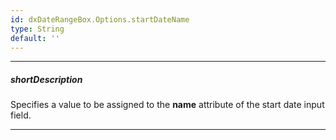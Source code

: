 ```yaml
---
id: dxDateRangeBox.Options.startDateName
type: String
default: ''
---
```

---
##### shortDescription
Specifies a value to be assigned to the **name** attribute of the start date input field.

---
